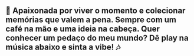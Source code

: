 ## 🌌 Apaixonada por viver o momento e colecionar memórias que valem a pena. Sempre com um café na mão e uma ideia na cabeça. Quer conhecer um pedaço do meu mundo? Dê play na música abaixo e sinta a vibe! 🎶
